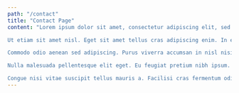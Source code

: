 ```yaml
---
path: "/contact"
title: "Contact Page"
content: "Lorem ipsum dolor sit amet, consectetur adipiscing elit, sed do eiusmod tempor incididunt ut labore et dolore magna aliqua. Vulputate ut pharetra sit amet aliquam id. Pretium quam vulputate dignissim suspendisse in est ante. Enim praesent elementum facilisis leo vel. In egestas erat imperdiet sed. Vitae semper quis lectus nulla at volutpat diam. Eget nunc scelerisque viverra mauris in. Erat imperdiet sed euismod nisi porta lorem mollis aliquam. Aliquam sem fringilla ut morbi tincidunt. Magna fermentum iaculis eu non diam phasellus vestibulum. Auctor augue mauris augue neque gravida in. Suspendisse faucibus interdum posuere lorem ipsum dolor sit amet. Nec ullamcorper sit amet risus nullam eget.

Ut etiam sit amet nisl. Eget sit amet tellus cras adipiscing enim. In egestas erat imperdiet sed euismod nisi porta. Iaculis nunc sed augue lacus. Tristique magna sit amet purus gravida. Quam adipiscing vitae proin sagittis nisl rhoncus mattis. Eu mi bibendum neque egestas congue quisque egestas. Lacinia quis vel eros donec ac odio tempor orci dapibus. Purus in mollis nunc sed. Nulla aliquet enim tortor at auctor urna nunc id. Risus at ultrices mi tempus imperdiet nulla malesuada pellentesque elit. Morbi blandit cursus risus at ultrices mi tempus imperdiet. Consectetur libero id faucibus nisl tincidunt eget nullam non nisi. Tincidunt dui ut ornare lectus sit amet. Adipiscing elit ut aliquam purus sit amet. Cras semper auctor neque vitae tempus quam pellentesque nec nam. Vitae purus faucibus ornare suspendisse sed nisi lacus sed. Auctor urna nunc id cursus metus.

Commodo odio aenean sed adipiscing. Purus viverra accumsan in nisl nisi scelerisque eu ultrices. Quam vulputate dignissim suspendisse in est ante in nibh. Est ante in nibh mauris cursus. Sagittis vitae et leo duis ut diam quam nulla. Etiam tempor orci eu lobortis elementum nibh tellus molestie. Justo laoreet sit amet cursus sit amet dictum sit. Suscipit tellus mauris a diam maecenas sed. Feugiat scelerisque varius morbi enim nunc faucibus. Eu tincidunt tortor aliquam nulla facilisi cras fermentum. Turpis massa sed elementum tempus. Fames ac turpis egestas integer eget aliquet nibh praesent tristique. Vel pretium lectus quam id leo in vitae turpis.

Nulla malesuada pellentesque elit eget. Eu feugiat pretium nibh ipsum. Commodo odio aenean sed adipiscing diam. Pellentesque id nibh tortor id aliquet lectus proin nibh. Tristique risus nec feugiat in fermentum posuere. Eget egestas purus viverra accumsan in nisl nisi scelerisque eu. Pretium aenean pharetra magna ac placerat vestibulum lectus mauris. Aliquet lectus proin nibh nisl condimentum id. Sodales neque sodales ut etiam sit amet. Lectus quam id leo in vitae.

Congue nisi vitae suscipit tellus mauris a. Facilisi cras fermentum odio eu feugiat pretium. Sodales neque sodales ut etiam sit. Sem integer vitae justo eget magna fermentum iaculis eu. Mattis ullamcorper velit sed ullamcorper morbi tincidunt. Convallis posuere morbi leo urna molestie at. Dignissim enim sit amet venenatis. Metus vulputate eu scelerisque felis. Urna et pharetra pharetra massa massa ultricies mi. Ut tortor pretium viverra suspendisse potenti. Faucibus purus in massa tempor nec feugiat. Volutpat blandit aliquam etiam erat. Turpis cursus in hac habitasse platea dictumst quisque sagittis purus. Pretium vulputate sapien nec sagittis aliquam malesuada bibendum. Fusce ut placerat orci nulla pellentesque dignissim. Volutpat lacus laoreet non curabitur. Integer malesuada nunc vel risus. Quisque egestas diam in arcu. Tempor nec feugiat nisl pretium fusce id velit. Ut consequat semper viverra nam libero justo laoreet."
---
```

